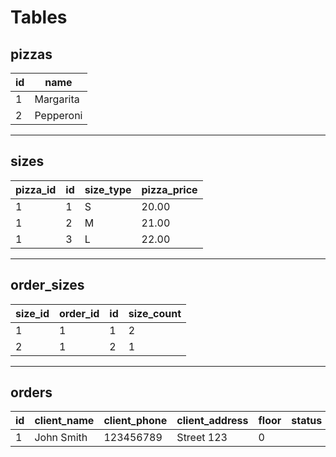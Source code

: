 # Tables

## **pizzas**

| id | name |
| - | - |
| 1 | Margarita |
| 2 | Pepperoni |

---

## **sizes**

| pizza_id | id | size_type | pizza_price |
| - | - | - | - |
| 1 | 1 | S | 20.00 |
| 1 | 2 | M | 21.00 |
| 1 | 3 | L | 22.00 |

---

## **order_sizes**

| size_id | order_id | id | size_count |
| - | - | - | - |
| 1 | 1 | 1 | 2 |
| 2 | 1 | 2 | 1 |

---

## **orders**

| id | client_name | client_phone | client_address | floor | status | created_at | updated_at | expected_at | token |
| - | - | - | - | - | - | - | - | - | - |
| 1 | John Smith | 123456789 | Street 123 | 0 |